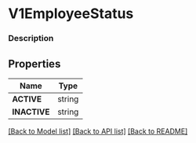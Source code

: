 # V1EmployeeStatus


### Description



## Properties
Name | Type
------------ | -------------
**ACTIVE** | string
**INACTIVE** | string

[[Back to Model list]](../README.md#documentation-for-models) [[Back to API list]](../README.md#documentation-for-api-endpoints) [[Back to README]](../README.md)



